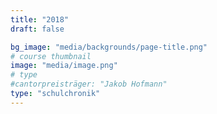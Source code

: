 ```yaml
---
title: "2018"
draft: false

bg_image: "media/backgrounds/page-title.png"
# course thumbnail
image: "media/image.png"
# type
#cantorpreisträger: "Jakob Hofmann"
type: "schulchronik"
---
```

